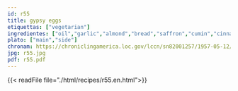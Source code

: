 ```yaml
---
id: r55
title: gypsy eggs
etiquettas: ["vegetarian"]
ingredientes: ["oil","garlic","almond","bread","saffron","cumin","cinnamon","water","salt","egg"]
plato: ["main","side"]
chronam: https://chroniclingamerica.loc.gov/lccn/sn82001257/1957-05-12/ed-1/seq-5/
jpg: r55.jpg
pdf: r55.pdf
---
```


{{< readFile file="./html/recipes/r55.en.html">}}